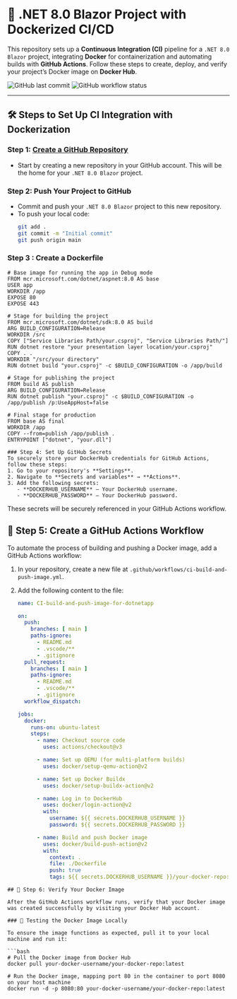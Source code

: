 
# 🚀 .NET 8.0 Blazor Project with Dockerized CI/CD

This repository sets up a **Continuous Integration (CI)** pipeline for a `.NET 8.0 Blazor` project, integrating **Docker** for containerization and automating builds with **GitHub Actions**. Follow these steps to create, deploy, and verify your project’s Docker image on **Docker Hub**.

![GitHub last commit](https://img.shields.io/github/last-commit/username/repository)
![GitHub workflow status](https://img.shields.io/github/actions/workflow/status/username/repository/ci-build-and-push-image.yml?branch=main)

---

## 🛠️ Steps to Set Up CI Integration with Dockerization

### Step 1: [Create a GitHub Repository](https://github.com/new)
- Start by creating a new repository in your GitHub account. This will be the home for your `.NET 8.0 Blazor` project.

### Step 2: Push Your Project to GitHub
- Commit and push your `.NET 8.0 Blazor` project to this new repository.
- To push your local code:
  ```bash
  git add .
  git commit -m "Initial commit"
  git push origin main
  
### Step 3 : Create a Dockerfile
```
# Base image for running the app in Debug mode
FROM mcr.microsoft.com/dotnet/aspnet:8.0 AS base
USER app
WORKDIR /app
EXPOSE 80
EXPOSE 443

# Stage for building the project
FROM mcr.microsoft.com/dotnet/sdk:8.0 AS build
ARG BUILD_CONFIGURATION=Release
WORKDIR /src
COPY ["Service Libraries Path/your.csproj", "Service Libraries Path/"]
RUN dotnet restore "your presentation layer location/your.csproj"
COPY . .
WORKDIR "/src/your directory"
RUN dotnet build "your.csproj" -c $BUILD_CONFIGURATION -o /app/build

# Stage for publishing the project
FROM build AS publish
ARG BUILD_CONFIGURATION=Release
RUN dotnet publish "your.csproj" -c $BUILD_CONFIGURATION -o /app/publish /p:UseAppHost=false

# Final stage for production
FROM base AS final
WORKDIR /app
COPY --from=publish /app/publish .
ENTRYPOINT ["dotnet", "your.dll"]

### Step 4: Set Up GitHub Secrets 
To securely store your DockerHub credentials for GitHub Actions, follow these steps:
1. Go to your repository's **Settings**.
2. Navigate to **Secrets and variables** → **Actions**.
3. Add the following secrets:
   - **DOCKERHUB_USERNAME** – Your DockerHub username.
   - **DOCKERHUB_PASSWORD** – Your DockerHub password.
   ```
These secrets will be securely referenced in your GitHub Actions workflow.

## 🔄 Step 5: Create a GitHub Actions Workflow

To automate the process of building and pushing a Docker image, add a GitHub Actions workflow:

1. In your repository, create a new file at `.github/workflows/ci-build-and-push-image.yml`.
2. Add the following content to the file:

   ```yaml
   name: CI-build-and-push-image-for-dotnetapp

   on:
     push:
       branches: [ main ]
       paths-ignore:
         - README.md
         - .vscode/**
         - .gitignore
     pull_request:
       branches: [ main ]
       paths-ignore:
         - README.md
         - .vscode/**
         - .gitignore
     workflow_dispatch:

   jobs:
     docker:
       runs-on: ubuntu-latest
       steps:
         - name: Checkout source code
           uses: actions/checkout@v3

         - name: Set up QEMU (for multi-platform builds)
           uses: docker/setup-qemu-action@v2

         - name: Set up Docker Buildx
           uses: docker/setup-buildx-action@v2

         - name: Log in to DockerHub
           uses: docker/login-action@v2
           with:
             username: ${{ secrets.DOCKERHUB_USERNAME }}
             password: ${{ secrets.DOCKERHUB_PASSWORD }}

         - name: Build and push Docker image
           uses: docker/build-push-action@v2
           with:
             context: .
             file: ./Dockerfile
             push: true
             tags: ${{ secrets.DOCKERHUB_USERNAME }}/your-docker-repo:latest, ${{ secrets.DOCKERHUB_USERNAME }}/your-docker-repo:${{ github.run_number }}
```
## 🐳 Step 6: Verify Your Docker Image

After the GitHub Actions workflow runs, verify that your Docker image was created successfully by visiting your Docker Hub account.

### 🧪 Testing the Docker Image Locally

To ensure the image functions as expected, pull it to your local machine and run it:

```bash
# Pull the Docker image from Docker Hub
docker pull your-docker-username/your-docker-repo:latest

# Run the Docker image, mapping port 80 in the container to port 8080 on your host machine
docker run -d -p 8080:80 your-docker-username/your-docker-repo:latest
